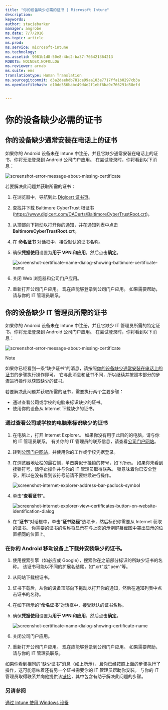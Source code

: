 ```yaml
---
title: "你的设备缺少必需的证书 | Microsoft Intune"
description: 
keywords: 
author: staciebarker
manager: angrobe
ms.date: 7/7/2016
ms.topic: article
ms.prod: 
ms.service: microsoft-intune
ms.technology: 
ms.assetid: 9081b1d8-50e8-4bc2-ba37-766421364213
ROBOTS: NOINDEX,NOFOLLOW
ms.reviewer: arnab
ms.suite: ems
translationtype: Human Translation
ms.sourcegitcommit: d3a2daebdb781ce99aa103e7717ffa1b0297cb3a
ms.openlocfilehash: e10de556babc49d4e2f1ebf6ba9c766291d58efd


---
```



# 你的设备缺少必需的证书


## 你的设备缺少通常安装在电话上的证书
如果你的 Android 设备未在 Intune 中注册，并且它缺少通常安装在电话上的证书，你将无法登录到 Android 公司门户应用。 在尝试登录时，你将看到以下消息：

![screenshot-error-message-about-missing-certificate](./media/andr-cert_install-1-cert_missing.png)

若要解决此问题并获取所需的证书：

1.  在浏览器中，导航到此 [Digicert 证书页](https://www.digicert.com/digicert-root-certificates.htm)。

2.  查找并下载 Baltimore CyberTrust 根证书 (https://www.digicert.com/CACerts/BaltimoreCyberTrustRoot.crt)。

3.  从顶部向下拖动以打开你的通知，并在通知列表中点击 **BaltimoreCyberTrustRoot.crt**。

4.  在 **命名证书** 对话框中，接受默认的证书名称。

5. 确保**凭据使用**设置为**用于 VPN 和应用**，然后点击**确定**。

    ![screenshot-certificate-name-dialog-showing-baltimore-certificate-name](./media/andr-cert_install-2-add_cert_name.png)

6. 关闭 Web 浏览器和公司门户应用。

7. 重新打开公司门户应用。 现在应能够登录到公司门户应用。 如果需要帮助，请与你的 IT 管理员联系。

## 你的设备缺少 IT 管理员所需的证书
如果你的 Android 设备未在 Intune 中注册，并且它缺少 IT 管理员所需的特定证书，你将无法登录到 Android 公司门户应用。 在尝试登录时，你将看到以下消息：

![screenshot-error-message-about-missing-certificate](./media/andr-cert_install-1-cert_missing.png)

>[!NOTE]
> 如果你已经看到一条“缺少证书”的消息，请按照[你的设备缺少通常安装在电话上的证书](#your-device-is-missing-a-certificate-that-usually-comes-installed-on-your-phone)的步骤执行操作即可。 它与此消息和证书不同，所以继续并按照本部分的步骤进行操作以获取缺少的证书。

若要解决此问题并获取所需的证书，需要执行两个主要步骤：

- 通过查看公司或学校的电脑来标识缺少的证书。
- 使用你的设备从 Internet 下载缺少的证书。

### 通过查看公司或学校的电脑来标识缺少的证书

1. 在电脑上，打开 Internet Explorer。 如果你没有用于此目的的电脑，请与你的 IT 管理员联系。 有关你的 IT 管理员的联系信息，请查看[公司门户网站](http://portal.manage.microsoft.com)。

2. 转到[公司门户网站](http://portal.manage.microsoft.com)，并使用你的工作或学校凭据登录。

3. 在浏览器地址栏的最右侧，单击类似于挂锁的符号，如下所示。 如果你未看到挂锁符号，请停止操作并与你的 IT 管理员取得联系。 锁意味着你已安全登录，所以在没有看到该符号前请不要继续进行操作。

    ![screenshot-internet-explorer-address-bar-padlock-symbol](./media/andr-missing-cert-ie-padlock-symbol.png)

4. 单击“**查看证书**”。

    ![screenshot-internet-explorer-view-certificates-button-on-website-identification-dialog](./media/andr-missg-cert-ie-view-cert-button.png)

5. 在“**证书**”对话框中，单击“**证书路径**”选项卡，然后标识你需要从 Internet 获取的证书。 你需要的证书的名称将显示在与上面的示例屏幕截图中突出显示的位置相同的位置上。

### 在你的 Android 移动设备上下载并安装缺少的证书。

1. 使用搜索引擎（如必应或 Google），搜索你在之前部分标识的所缺少证书的名称。 该证书可能以不同的扩展名结尾，如“.crt”或“.pem”等。

2. 从网站下载根证书。

3. 证书下载后，从你的设备顶部向下拖动以打开你的通知，然后在通知列表中点击证书的名称。

4. 在如下所示的“**命名证书**”对话框中，接受默认的证书名称。

5. 确保**凭据使用**设置为**用于 VPN 和应用**，然后点击**确定**。

    ![screenshot-certificate-name-dialog-showing-certificate-name](./media/andr-missing-cert-cert-name.png)

6. 关闭公司门户应用。

7. 重新打开公司门户应用。 现在应能够登录到公司门户应用。 如果需要帮助，请与你的 IT 管理员联系。

如果你看到相同的“缺少证书”消息（如上所示），且你已经按照上面的步骤执行了操作，这可能意味着还有另一个证书需要你的 IT 管理员帮助你安装。 与你的 IT 管理员取得联系并向他提供该[链接](/intune/troubleshoot/troubleshoot-device-enrollment-in-intune#android-certificate-issues)，其中包含有助于解决此问题的步骤。

### 另请参阅
[通过 Intune 使用 Windows 设备](using-your-windows-device-with-intune.md)



<!--HONumber=Aug16_HO4-->


